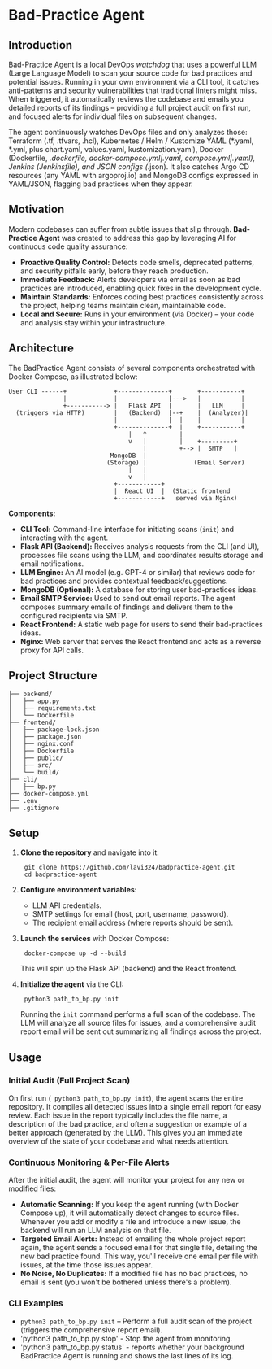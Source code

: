 # Bad-Practice Agent


## Introduction
Bad-Practice Agent is a local DevOps *watchdog* that uses a powerful LLM (Large Language Model) to scan your source code for bad practices and potential issues. Running in your own environment via a CLI tool, it catches anti-patterns and security vulnerabilities that traditional linters might miss. When triggered, it automatically reviews the codebase and emails you detailed reports of its findings – providing a full project audit on first run, and focused alerts for individual files on subsequent changes. 

The agent continuously watches DevOps files and only analyzes those: Terraform (.tf, .tfvars, .hcl), Kubernetes / Helm / Kustomize YAML (*.yaml, *.yml, plus chart.yaml, values.yaml, kustomization.yaml), Docker (Dockerfile, *.dockerfile, docker-compose.yml|.yaml, compose.yml|.yaml), Jenkins (Jenkinsfile), and JSON configs (*.json). It also catches Argo CD resources (any YAML with argoproj.io) and MongoDB configs expressed in YAML/JSON, flagging bad practices when they appear.

## Motivation
Modern codebases can suffer from subtle issues that slip through. **Bad-Practice Agent** was created to address this gap by leveraging AI for continuous code quality assurance:
- **Proactive Quality Control:** Detects code smells, deprecated patterns, and security pitfalls early, before they reach production.
- **Immediate Feedback:** Alerts developers via email as soon as bad practices are introduced, enabling quick fixes in the development cycle.
- **Maintain Standards:** Enforces coding best practices consistently across the project, helping teams maintain clean, maintainable code.
- **Local and Secure:** Runs in your environment (via Docker) – your code and analysis stay within your infrastructure.

## Architecture
The BadPractice Agent consists of several components orchestrated with Docker Compose, as illustrated below:

    User CLI ------+             +--------------+       +-----------+ 
                   |             |              |--->   |           | 
                   +-----------> |   Flask API  |       |   LLM     | 
      (triggers via HTTP)        |   (Backend)  |--+    |  (Analyzer)| 
                                 |              |  |    |           | 
                                 +--------------+  |    +-----------+ 
                                     |   ^         | 
                                     v   |         |    +---------+ 
                                         |         +--> |  SMTP   | 
                                MongoDB  |      
                               (Storage) |             (Email Server) 
                                     |   | 
                                     v   | 
                                 +------------+ 
                                 |  React UI  |  (Static frontend 
                                 +------------+   served via Nginx)

**Components:**
- **CLI Tool:** Command-line interface for initiating scans (`init`) and interacting with the agent.
- **Flask API (Backend):** Receives analysis requests from the CLI (and UI), processes file scans using the LLM, and coordinates results storage and email notifications.
- **LLM Engine:** An AI model (e.g. GPT-4 or similar) that reviews code for bad practices and provides contextual feedback/suggestions.
- **MongoDB (Optional):** A database for storing user bad-practices ideas.
- **Email SMTP Service:** Used to send out email reports. The agent composes summary emails of findings and delivers them to the configured recipients via SMTP.
- **React Frontend:** A static web page for users to send their bad-practices ideas.
- **Nginx:** Web server that serves the React frontend and acts as a reverse proxy for API calls.

## Project Structure
    
    ├── backend/               
    │   ├── app.py             
    │   ├── requirements.txt   
    │   └── Dockerfile          
    ├── frontend/
    │   ├── package-lock.json
    │   ├── package.json
    │   ├── nginx.conf
    │   ├── Dockerfile
    │   ├── public/           
    │   ├── src/               
    │   └── build/            
    ├── cli/                
    │   ├── bp.py     
    ├── docker-compose.yml       
    ├── .env
    ├── .gitignore
   

## Setup

1. **Clone the repository** and navigate into it:

        git clone https://github.com/lavi324/badpractice-agent.git
        cd badpractice-agent

2. **Configure environment variables:** 
    - LLM API credentials.
    - SMTP settings for email (host, port, username, password).
    - The recipient email address (where reports should be sent).
    

3. **Launch the services** with Docker Compose:

        docker-compose up -d --build

   This will spin up the Flask API (backend) and the React frontend. 

4. **Initialize the agent** via the CLI:

        python3 path_to_bp.py init

   Running the `init` command performs a full scan of the codebase. The LLM will analyze all source files for issues, and a comprehensive audit report email will be sent out summarizing all findings across the project.  

## Usage

### Initial Audit (Full Project Scan)
On first run (` python3 path_to_bp.py init`), the agent scans the entire repository. It compiles all detected issues into a single email report for easy review. Each issue in the report typically includes the file name, a description of the bad practice, and often a suggestion or example of a better approach (generated by the LLM). This gives you an immediate overview of the state of your codebase and what needs attention.

### Continuous Monitoring & Per-File Alerts
After the initial audit, the agent will monitor your project for any new or modified files:
- **Automatic Scanning:** If you keep the agent running (with Docker Compose up), it will automatically detect changes to source files. Whenever you add or modify a file and introduce a new issue, the backend will run an LLM analysis on that file.
- **Targeted Email Alerts:** Instead of emailing the whole project report again, the agent sends a focused email for that single file, detailing the new bad practice found. This way, you'll receive one email per file with issues, at the time those issues appear.
- **No Noise, No Duplicates:** If a modified file has no bad practices, no email is sent (you won't be bothered unless there's a problem).


### CLI Examples
- `python3 path_to_bp.py init` – Perform a full audit scan of the project (triggers the comprehensive report email).
- 'python3 path_to_bp.py stop' - Stop the agent from monitoring.
- 'python3 path_to_bp.py status' - reports whether your background BadPractice Agent is running and shows the last lines of its log.




